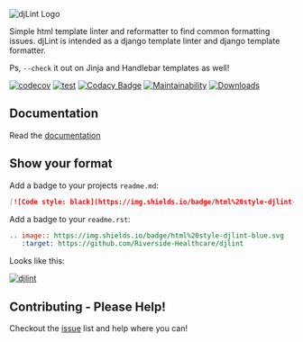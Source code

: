 ![djLint Logo](https://raw.githubusercontent.com/Riverside-Healthcare/djlint/master/docs/_static/icon.png)

Simple html template linter and reformatter to find common formatting issues. djLint is intended as a django template linter and django template formatter.

Ps, ```--check``` it out on Jinja and Handlebar templates as well!

[![codecov](https://codecov.io/gh/Riverside-Healthcare/djlint/branch/master/graph/badge.svg?token=eNTG721BAA)](https://codecov.io/gh/Riverside-Healthcare/djlint) [![test](https://github.com/Riverside-Healthcare/djlint/actions/workflows/test.yml/badge.svg)](https://github.com/Riverside-Healthcare/djlint/actions/workflows/test.yml) [![Codacy Badge](https://app.codacy.com/project/badge/Grade/dba6338b0e7a4de896b45b382574f369)](https://www.codacy.com/gh/Riverside-Healthcare/djlint/dashboard?utm_source=github.com&amp;utm_medium=referral&amp;utm_content=Riverside-Healthcare/djlint&amp;utm_campaign=Badge_Grade) [![Maintainability](https://api.codeclimate.com/v1/badges/5febe4111a36c7e0d2ed/maintainability)](https://codeclimate.com/github/Riverside-Healthcare/djlint/maintainability) [![Downloads](https://pepy.tech/badge/djlint)](https://pepy.tech/project/djlint)

## Documentation

Read the [documentation](https://djlint.readthedocs.io)

## Show your format

Add a badge to your projects ```readme.md```:

```md
[![Code style: black](https://img.shields.io/badge/html%20style-djlint-blue.svg)](https://github.com/Riverside-Healthcare/djlint)
```

Add a badge to your ```readme.rst```:

```rst
.. image:: https://img.shields.io/badge/html%20style-djlint-blue.svg
   :target: https://github.com/Riverside-Healthcare/djlint
```
Looks like this:

[![djlint](https://img.shields.io/badge/html%20style-djlint-blue.svg)](https://github.com/Riverside-Healthcare/djlint)


## Contributing - Please Help!

Checkout the [issue](https://github.com/Riverside-Healthcare/djlint/issues) list and help where you can!

